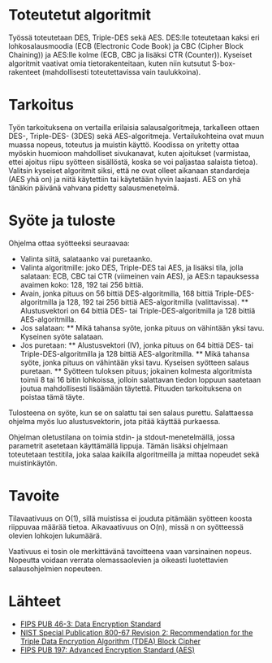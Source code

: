 # Toteutetut algoritmit
Työssä toteutetaan DES, Triple-DES sekä AES. DES:lle toteutetaan kaksi eri lohkosalausmoodia (ECB (Electronic Code Book) ja CBC (Cipher Block Chaining)) ja AES:lle kolme (ECB, CBC ja lisäksi CTR (Counter)). Kyseiset algoritmit vaativat omia tietorakenteitaan, kuten niin kutsutut S-box-rakenteet (mahdollisesti toteutettavissa vain taulukkoina).

# Tarkoitus
Työn tarkoituksena on vertailla erilaisia salausalgoritmeja, tarkalleen ottaen DES-, Triple-DES- (3DES) sekä AES-algoritmeja. Vertailukohteina ovat muun muassa nopeus, toteutus ja muistin käyttö. Koodissa on yritetty ottaa myöskin huomioon mahdolliset sivukanavat, kuten ajoitukset (varmistaa, ettei ajoitus riipu syötteen sisällöstä, koska se voi paljastaa salaista tietoa). Valitsin kyseiset algoritmit siksi, että ne ovat olleet aikanaan standardeja (AES yhä on) ja niitä käytettiin tai käytetään hyvin laajasti. AES on yhä tänäkin päivänä vahvana pidetty salausmenetelmä.

# Syöte ja tuloste
Ohjelma ottaa syötteeksi seuraavaa:

* Valinta siitä, salataanko vai puretaanko.
* Valinta algoritmille: joko DES, Triple-DES tai AES, ja lisäksi tila, jolla salataan: ECB, CBC tai CTR (viimeinen vain AES), ja AES:n tapauksessa avaimen koko: 128, 192 tai 256 bittiä.
* Avain, jonka pituus on 56 bittiä DES-algoritmilla, 168 bittiä Triple-DES-algoritmilla ja 128, 192 tai 256 bittiä AES-algoritmilla (valittavissa).
** Alustusvektori on 64 bittiä DES- tai Triple-DES-algoritmilla ja 128 bittiä AES-algoritmilla.
* Jos salataan:
** Mikä tahansa syöte, jonka pituus on vähintään yksi tavu. Kyseinen syöte salataan.
* Jos puretaan:
** Alustusvektori (IV), jonka pituus on 64 bittiä DES- tai Triple-DES-algoritmilla ja 128 bittiä AES-algoritmilla.
** Mikä tahansa syöte, jonka pituus on vähintään yksi tavu. Kyseisen syötteen salaus puretaan.
** Syötteen tuloksen pituus; jokainen kolmesta algoritmista toimii 8 tai 16 bitin lohkoissa, jolloin salattavan tiedon loppuun saatetaan joutua mahdollisesti lisäämään täytettä. Pituuden tarkoituksena on poistaa tämä täyte.

Tulosteena on syöte, kun se on salattu tai sen salaus purettu. Salattaessa ohjelma myös luo alustusvektorin, jota pitää käyttää purkaessa.

Ohjelman oletustilana on toimia stdin- ja stdout-menetelmällä, jossa parametrit asetetaan käyttämällä lippuja. Tämän lisäksi ohjelmaan toteutetaan testitila, joka salaa kaikilla algoritmeilla ja mittaa nopeudet sekä muistinkäytön.

# Tavoite
Tilavaativuus on O(1), sillä muistissa ei jouduta pitämään syötteen koosta riippuvaa määrää tietoa. Aikavaativuus on O(n), missä n on syötteessä olevien lohkojen lukumäärä.

Vaativuus ei tosin ole merkittävänä tavoitteena vaan varsinainen nopeus. Nopeutta voidaan verrata olemassaolevien ja oikeasti luotettavien salausohjelmien nopeuteen.

# Lähteet
* [FIPS PUB 46-3: Data Encryption Standard](http://csrc.nist.gov/publications/fips/fips46-3/fips46-3.pdf)
* [NIST Special Publication 800-67 Revision 2: Recommendation for the Triple Data Encryption Algorithm (TDEA) Block Cipher](https://nvlpubs.nist.gov/nistpubs/SpecialPublications/NIST.SP.800-67r2.pdf)
* [FIPS PUB 197: Advanced Encryption Standard (AES)](https://nvlpubs.nist.gov/nistpubs/fips/nist.fips.197.pdf)



